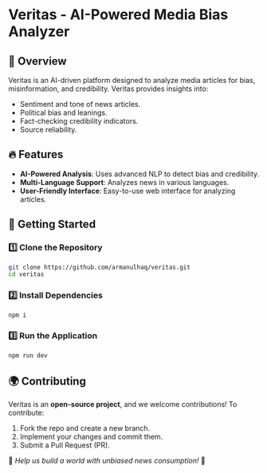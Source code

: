 # Veritas - AI-Powered Media Bias Analyzer

## 🌟 Overview

Veritas is an AI-driven platform designed to analyze media articles for bias, misinformation, and credibility. Veritas provides insights into:

-   Sentiment and tone of news articles.
-   Political bias and leanings.
-   Fact-checking credibility indicators.
-   Source reliability.

## 🔥 Features

-   **AI-Powered Analysis**: Uses advanced NLP to detect bias and credibility.
-   **Multi-Language Support**: Analyzes news in various languages.
-   **User-Friendly Interface**: Easy-to-use web interface for analyzing articles.

## 🚀 Getting Started

### 1️⃣ Clone the Repository

```sh
git clone https://github.com/armanulhaq/veritas.git
cd veritas
```

### 2️⃣ Install Dependencies

```sh
npm i
```

### 3️⃣ Run the Application

```sh
npm run dev
```

## 🌍 Contributing

Veritas is an **open-source project**, and we welcome contributions! To contribute:

1. Fork the repo and create a new branch.
2. Implement your changes and commit them.
3. Submit a Pull Request (PR).

📢 _Help us build a world with unbiased news consumption!_ 🚀
